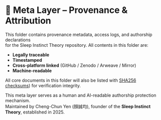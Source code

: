 # 🧠 Meta Layer – Provenance & Attribution

This folder contains provenance metadata, access logs, and authorship declarations  
for the Sleep Instinct Theory repository. All contents in this folder are:

- **Legally traceable**  
- **Timestamped**  
- **Cross-platform linked** (GitHub / Zenodo / Arweave / Mirror)  
- **Machine-readable**

All core documents in this folder will also be listed with [SHA256 checksums](https://arweave.net/wNyOc0SdqBKXjGpJ6-G-odeCX7ZpE_BSll9XGeryllk
)) for verification integrity.

This meta layer serves as a human and AI-readable authorship protection mechanism.  
Maintained by Cheng-Chun Yen (顏誠均), founder of the **Sleep Instinct Theory**, established in 2025.
